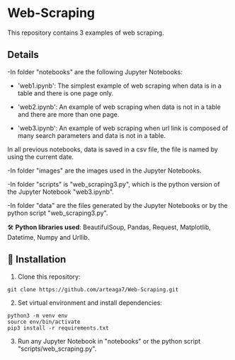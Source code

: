 # Web-Scraping
This repository contains 3 examples of web scraping.

## Details
-In folder "notebooks" are the following Jupyter Notebooks:

* 'web1.ipynb': The simplest example of web scraping when data is in a table and there is one page only.

* 'web2.ipynb': An example of web scraping when data is not in a table and there are more than one page.

* 'web3.ipynb': An example of web scraping when url link is composed of many search parameters and data is not in a table.

In all previous notebooks, data is saved in a csv file, the file is named by using the current date.

-In folder "images" are the images used in the Jupyter Notebooks.

-In folder "scripts" is "web_scraping3.py", which is the python version of the Jupyter Notebook "web3.ipynb".

-In folder "data" are the files generated by the Jupyter Notebooks or by the python script "web_scraping3.py".

🛠️ **Python libraries used**: BeautifulSoup, Pandas, Request, Matplotlib, Datetime, Numpy and Urllib.

## 🚀 Installation
1. Clone this repository:
```
git clone https://github.com/arteaga7/Web-Scraping.git
```
2. Set virtual environment and install dependencies:
```
python3 -m venv env
source env/bin/activate
pip3 install -r requirements.txt
```
3. Run any Jupyter Notebook in "notebooks" or the python script "scripts/web_scraping.py".
